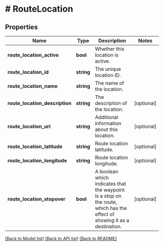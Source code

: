 # # RouteLocation

## Properties

Name | Type | Description | Notes
------------ | ------------- | ------------- | -------------
**route_location_active** | **bool** | Whether this location is active. |
**route_location_id** | **string** | The unique location ID. |
**route_location_name** | **string** | The name of the location. |
**route_location_description** | **string** | The description of the location. | [optional]
**route_location_url** | **string** | Additional information about this location. | [optional]
**route_location_latitude** | **string** | Route location latitude. | [optional]
**route_location_longitude** | **string** | Route location longitude. | [optional]
**route_location_stopover** | **bool** | A boolean which indicates that the waypoint is a stop on the route, which has the effect of showing it as a destination. | [optional]

[[Back to Model list]](../../README.md#models) [[Back to API list]](../../README.md#endpoints) [[Back to README]](../../README.md)
